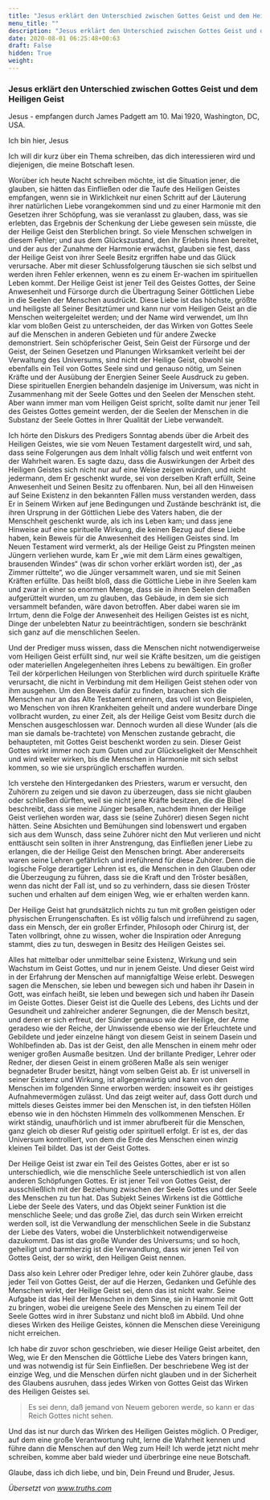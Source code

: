 ```yaml
---
title: "Jesus erklärt den Unterschied zwischen Gottes Geist und dem Heiligen Geist"
menu_title: ""
description: "Jesus erklärt den Unterschied zwischen Gottes Geist und dem Heiligen Geist"
date: 2020-08-01 06:25:48+00:63
draft: False
hidden: True
weight:
---
```

### Jesus erklärt den Unterschied zwischen Gottes Geist und dem Heiligen Geist

Jesus - empfangen durch James Padgett am 10. Mai 1920, Washington, DC, USA.

Ich bin hier, Jesus

Ich will dir kurz über ein Thema schreiben, das dich interessieren wird und diejenigen, die meine Botschaft lesen.  

Worüber ich heute Nacht schreiben möchte, ist die Situation jener, die glauben, sie hätten das Einfließen oder die Taufe des Heiligen Geistes empfangen, wenn sie in Wirklichkeit nur einen Schritt auf der Läuterung ihrer natürlichen Liebe vorangekommen sind und zu einer Harmonie mit den Gesetzen ihrer Schöpfung, was sie veranlasst zu glauben, dass, was sie erlebten, das Ergebnis der Schenkung der Liebe gewesen sein müsste, die der Heilige Geist den Sterblichen bringt. So viele Menschen schwelgen in diesem Fehler; und aus dem Glückszustand, den ihr Erlebnis ihnen bereitet, und der aus der Zunahme der Harmonie erwächst, glauben sie fest, dass der Heilige Geist von ihrer Seele Besitz ergriffen habe und das Glück verursache. Aber mit dieser Schlussfolgerung täuschen sie sich selbst und werden ihren Fehler erkennen, wenn es zu einem Er-wachen im spirituellen Leben kommt. Der Heilige Geist ist jener Teil des Geistes Gottes, der Seine Anwesenheit und Fürsorge durch die Übertragung Seiner Göttlichen Liebe in die Seelen der Menschen ausdrückt. Diese Liebe ist das höchste, größte und heiligste all Seiner Besitztümer und kann nur vom Heiligen Geist an die Menschen weitergeleitet werden; und der Name wird verwendet, um Ihn klar vom bloßen Geist zu unterscheiden, der das Wirken von Gottes Seele auf die Menschen in anderen Gebieten und für andere Zwecke demonstriert. Sein schöpferischer Geist, Sein Geist der Fürsorge und der Geist, der Seinen Gesetzen und Planungen Wirksamkeit verleiht bei der Verwaltung des Universums, sind nicht der Heilige Geist, obwohl sie ebenfalls ein Teil von Gottes Seele sind und genauso nötig, um Seinen Kräfte und der Ausübung der Energien Seiner Seele Ausdruck zu geben. Diese spirituellen Energien behandeln dasjenige im Universum, was nicht in Zusammenhang mit der Seele Gottes und den Seelen der Menschen steht. Aber wann immer man vom Heiligen Geist spricht, sollte damit nur jener Teil des Geistes Gottes gemeint werden, der die Seelen der Menschen in die Substanz der Seele Gottes in Ihrer Qualität der Liebe verwandelt.  

Ich hörte den Diskurs des Predigers Sonntag abends über die Arbeit des Heiligen Geistes, wie sie vom Neuen Testament dargestellt wird, und sah, dass seine Folgerungen aus dem Inhalt völlig falsch und weit entfernt von der Wahrheit waren. Es sagte dazu, dass die Auswirkungen der Arbeit des Heiligen Geistes sich nicht nur auf eine Weise zeigen würden, und nicht jedermann, dem Er geschenkt wurde, sei von derselben Kraft erfüllt, Seine Anwesenheit und Seinen Besitz zu offenbaren. Nun, bei all den Hinweisen auf Seine Existenz in den bekannten Fällen muss verstanden werden, dass Er in Seinem Wirken auf jene Bedingungen und Zustände beschränkt ist, die ihren Ursprung in der Göttlichen Liebe des Vaters haben, die der Menschheit geschenkt wurde, als ich ins Leben kam; und dass jene Hinweise auf eine spirituelle Wirkung, die keinen Bezug auf diese Liebe haben, kein Beweis für die Anwesenheit des Heiligen Geistes sind. Im Neuen Testament wird vermerkt, als der Heilige Geist zu Pfingsten meinen Jüngern verliehen wurde, kam Er „wie mit dem Lärm eines gewaltigen, brausenden Windes“ (was dir schon vorher erklärt worden ist), der „as Zimmer rüttelte“, wo die Jünger versammelt waren, und sie mit Seinen Kräften erfüllte. Das heißt bloß, dass die Göttliche Liebe in ihre Seelen kam und zwar in einer so enormen Menge, dass sie in ihren Seelen dermaßen aufgerüttelt wurden, um zu glauben, das Gebäude, in dem sie sich versammelt befanden, wäre davon betroffen. Aber dabei waren sie im Irrtum, denn die Folge der Anwesenheit des Heiligen Geistes ist es nicht, Dinge der unbelebten Natur zu beeinträchtigen, sondern sie beschränkt sich ganz auf die menschlichen Seelen.  

Und der Prediger muss wissen, dass die Menschen nicht notwendigerweise vom Heiligen Geist erfüllt sind, nur weil sie Kräfte besitzen, um die geistigen oder materiellen Angelegenheiten ihres Lebens zu bewältigen. Ein großer Teil der körperlichen Heilungen von Sterblichen wird durch spirituelle Kräfte verursacht, die nicht in Verbindung mit dem Heiligen Geist stehen oder von ihm ausgehen. Um den Beweis dafür zu finden, brauchen sich die Menschen nur an das Alte Testament erinnern, das voll ist von Beispielen, wo Menschen von ihren Krankheiten geheilt und andere wunderbare Dinge vollbracht wurden, zu einer Zeit, als der Heilige Geist vom Besitz durch die Menschen ausgeschlossen war. Dennoch wurden all diese Wunder (als die man sie damals be-trachtete) von Menschen zustande gebracht, die behaupteten, mit Gottes Geist beschenkt worden zu sein. Dieser Geist Gottes wirkt immer noch zum Guten und zur Glückseligkeit der Menschheit und wird weiter wirken, bis die Menschen in Harmonie mit sich selbst kommen, so wie sie ursprünglich erschaffen wurden.  

Ich verstehe den Hintergedanken des Priesters, warum er versucht, den Zuhörern zu zeigen und sie davon zu überzeugen, dass sie nicht glauben oder schließen dürften, weil sie nicht jene Kräfte besitzen, die die Bibel beschreibt, dass sie meine Jünger besaßen, nachdem ihnen der Heilige Geist verliehen worden war, dass sie (seine Zuhörer) diesen Segen nicht hätten. Seine Absichten und Bemühungen sind lobenswert und ergaben sich aus dem Wunsch, dass seine Zuhörer nicht den Mut verlieren und nicht enttäuscht sein sollten in ihrer Anstrengung, das Einfließen jener Liebe zu erlangen, die der Heilige Geist den Menschen bringt. Aber andererseits waren seine Lehren gefährlich und irreführend für diese Zuhörer. Denn die logische Folge derartiger Lehren ist es, die Menschen in den Glauben oder die Überzeugung zu führen, dass sie die Kraft und den Tröster besäßen, wenn das nicht der Fall ist, und so zu verhindern, dass sie diesen Tröster suchen und erhalten auf dem einigen Weg, wie er erhalten werden kann.

Der Heilige Geist hat grundsätzlich nichts zu tun mit großen geistigen oder physischen Errungenschaften. Es ist völlig falsch und irreführend zu sagen, dass ein Mensch, der ein großer Erfinder, Philosoph oder Chirurg ist, der Taten vollbringt, ohne zu wissen, woher die Inspiration oder Anregung stammt, dies zu tun, deswegen in Besitz des Heiligen Geistes sei.

Alles hat mittelbar oder unmittelbar seine Existenz, Wirkung und sein Wachstum im Geist Gottes, und nur in jenem Geiste. Und dieser Geist wird in der Erfahrung der Menschen auf mannigfaltige Weise erlebt. Deswegen sagen die Menschen, sie leben und bewegen sich und haben ihr Dasein in Gott, was einfach heißt, sie leben und bewegen sich und haben ihr Dasein im Geiste Gottes. Dieser Geist ist die Quelle des Lebens, des Lichts und der Gesundheit und zahlreicher anderer Segnungen, die der Mensch besitzt, und deren er sich erfreut, der Sünder genauso wie der Heilige, der Arme geradeso wie der Reiche, der Unwissende ebenso wie der Erleuchtete und Gebildete und jeder einzelne hängt von diesem Geist in seinem Dasein und Wohlbefinden ab. Das ist der Geist, den alle Menschen in einem mehr oder weniger großen Ausmaße besitzen. Und der brillante Prediger, Lehrer oder Redner, der diesen Geist in einem größeren Maße als sein weniger begnadeter Bruder besitzt, hängt vom selben Geist ab. Er ist universell in seiner Existenz und Wirkung, ist allgegenwärtig und kann von den Menschen im folgenden Sinne erworben werden: insoweit es ihr geistiges Aufnahmevermögen zulässt. Und das zeigt weiter auf, dass Gott durch und mittels dieses Geistes immer bei den Menschen ist, in den tiefsten Höllen ebenso wie in den höchsten Himmeln des vollkommenen Menschen. Er wirkt ständig, unaufhörlich und ist immer abrufbereit für die Menschen, ganz gleich ob dieser Ruf geistig oder spirituell erfolgt. Er ist es, der das Universum kontrolliert, von dem die Erde des Menschen einen winzig kleinen Teil bildet. Das ist der Geist Gottes.  

Der Heilige Geist ist zwar ein Teil des Geistes Gottes, aber er ist so unterschiedlich, wie die menschliche Seele unterschiedlich ist von allen anderen Schöpfungen Gottes. Er ist jener Teil von Gottes Geist, der ausschließlich mit der Beziehung zwischen der Seele Gottes und der Seele des Menschen zu tun hat. Das Subjekt Seines Wirkens ist die Göttliche Liebe der Seele des Vaters, und das Objekt seiner Funktion ist die menschliche Seele; und das große Ziel, das durch sein Wirken erreicht werden soll, ist die Verwandlung der menschlichen Seele in die Substanz der Liebe des Vaters, wobei die Unsterblichkeit notwendigerweise dazukommt. Das ist das große Wunder des Universums; und so hoch, geheiligt und barmherzig ist die Verwandlung, dass wir jenen Teil von Gottes Geist, der so wirkt, den Heiligen Geist nennen.  

Dass also kein Lehrer oder Prediger lehre, oder kein Zuhörer glaube, dass jeder Teil von Gottes Geist, der auf die Herzen, Gedanken und Gefühle des Menschen wirkt, der Heilige Geist sei, denn das ist nicht wahr. Seine Aufgabe ist das Heil der Menschen in dem Sinne, sie in Harmonie mit Gott zu bringen, wobei die ureigene Seele des Menschen zu einem Teil der Seele Gottes wird in ihrer Substanz und nicht bloß im Abbild. Und ohne dieses Wirken des Heilige Geistes, können die Menschen diese Vereinigung nicht erreichen.  

Ich habe dir zuvor schon geschrieben, wie dieser Heilige Geist arbeitet, den Weg, wie Er den Menschen die Göttliche Liebe des Vaters bringen kann, und was notwendig ist für Sein Einfließen. Der beschriebene Weg ist der einzige Weg, und die Menschen dürfen nicht glauben und in der Sicherheit des Glaubens ausruhen, dass jedes Wirken von Gottes Geist das Wirken des Heiligen Geistes sei.

> Es sei denn, daß jemand von Neuem geboren werde, so kann er das Reich Gottes nicht sehen.

Und das ist nur durch das Wirken des Heiligen Geistes möglich. O Prediger, auf dem eine große Verantwortung ruht, lerne die Wahrheit kennen und führe dann die Menschen auf den Weg zum Heil! Ich werde jetzt nicht mehr schreiben, komme aber bald wieder und überbringe eine neue Botschaft.

Glaube, dass ich dich liebe, und bin, Dein Freund und Bruder, Jesus.

*Übersetzt von www.truths.com*
